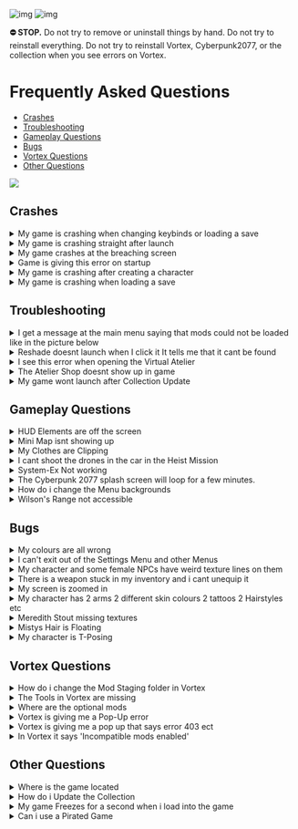 ![img](https://s13.gifyu.com/images/SjBKh.png)
![img](https://s9.gifyu.com/images/SCGXK.png)

**⛔ STOP.** Do not try to remove or uninstall things by hand. Do not try to reinstall everything. Do not try to reinstall Vortex, Cyberpunk2077, or the collection when you see errors on Vortex.

# Frequently Asked Questions


- [Crashes](#crashes)
- [Troubleshooting](#troubleshooting)
- [Gameplay Questions](#gameplay-questions)
- [Bugs](#bugs)
- [Vortex Questions](#vortex-questions)
- [Other Questions](#other-questions)

![](https://s12.gifyu.com/images/Cyan-Rule.png)




## Crashes

<details>
<summary>My game is crashing when changing keybinds or loading a save</summary>

![img](https://i.imgur.com/wAJUpeU.png)

This is a wierd vanilla crash introduced in **2.11**. The following guide should help to rectify the crash.

**1**) Go to your main game folder.

**Steam**
```
DRIVE LETTER\Steam\steamapps\common\Cyberpunk 2077\bin\x64
```
**GoG**
```
DRIVE LETTER\GOG Galaxy\Games\Cyberpunk 2077\bin\x64
```

**2**) Now, find **CChromaEditorLibrary64.dll** file and rename it to something else (doesn't really matter what name you choose).

**3**) Once done you should be able to change your keybinds and launch the game without any crashes.

## [Other Bugs introduced in 2.11](https://youtu.be/QDUn_TuoTdg?si=3xhtgRk0W4Q_7eMk&t=109)

![img](https://i.imgur.com/wAJUpeU.png)

</details>


<details>
<summary>My game is crashing straight after launch</summary>

![img](https://i.imgur.com/wAJUpeU.png)

**1**) Check the install guide and make sure you follow the instructions.

**2**) Make sure the game is installed on an **SSD.**

**3**) Perform a **Cyberclean** Then boot up the game and see if the problem is resolved.

**4**) Disable the (Appearance mod menu) mod in **Vortex**.

**5**) Disable/Uninstall the reshade if you have installed and ran the program.

The following cases are rare but these can cause a crash on launch.
- Reshade
- (AMM) Apperance Mod Menu

![img](https://i.imgur.com/wAJUpeU.png)

</details>

<details>
<summary>My game crashes at the breaching screen</summary>

![img](https://i.imgur.com/wAJUpeU.png)

You need to disable **"Analytics"**

**1**) **Purge** the mods in **Vortex**

![img](https://s11.gifyu.com/images/Sg8LQ.jpg)

**2**) Launch the game 

**3**) Go to the settings menu and on the gameplay tab disable **"Analytics"**.

![img](https://s11.gifyu.com/images/Sg8LW.jpg)

**4**) **Deploy** the mods in **Vortex**

**5**) Launch the game.

![img](https://i.imgur.com/wAJUpeU.png)

</details>

<details>
<summary>Game is giving this error on startup</summary>

![img](https://i.imgur.com/wAJUpeU.png)

If you are crashing or experiencing errors on startup and a Cyberclean has not helped try the following.

![img](https://s9.gifyu.com/images/SF28Y.png)

Right-click on the following Mods in Vortex and select reinstall.

**1**) Cyber Engine Tweaks

**2**) redscript

**3**) Archive XL

**4**) Codeware

**5**) Tweak XL

**6**) Red4ext

![img](https://i.imgur.com/wAJUpeU.png)

</details>


<details>
<summary>My game is crashing after creating a character</summary>

![img](https://i.imgur.com/wAJUpeU.png)

For some users, these were able to fix their issues.

**1**) Make sure the game is installed on a **SSD**

**2**) Make sure the graphics driver is up to date/Reinstall the graphics driver 

**3**) Disable any overlay (steam or Nvidia/amd overlay for example) 

**4**) Disable the (appearance mod menu).

**5**) Run the game in windowed fullscreen.

**6**) Make sure these are upto date>
- Common Redist
- NET 7 Desktop Runtime

Another workaround is to start a vanilla game and then redploy the mods after.

**1**) **Purge** the mods in **Vortex**

**2**) Create a character without mods.

**3**) Save the game after the first mission.

**4**) Go back to **Vortex** and **Deploy** the mods this will enable all the mods. 

**5**) Start the game and load the save and see if you are able to play.

![img](https://i.imgur.com/wAJUpeU.png)

</details>


<details>
<summary>My game is crashing when loading a save</summary>

![img](https://i.imgur.com/wAJUpeU.png)

Make sure you have disabled **"cross-platform saves"** as shown below and you have the game installed on a **SSD**.  

![img](https://s12.gifyu.com/images/SWeJF.png)

If this doesnt fix the issue you can try the following. 

Play the game without mods and make a save and then reactivate mods and load the save.

**1**) In **Vortex** on the mods tab select **"Purge"** this will remove the mods from the game files.

**2**) Boot up the vanilla game load your save now save and close the game.

**3**) In **Vortex** on the mods tab select "**Deploy"**

**4**) Boot up the game and load your save.

![img](https://i.imgur.com/wAJUpeU.png)

</details>




## Troubleshooting

<details>
<summary>I get a message at the main menu saying that mods could not be loaded like in the picture below</summary>

![img](https://i.imgur.com/wAJUpeU.png)

![](https://s12.gifyu.com/images/Screenshot_2023-05-05_103305.png)

You didnt turn of **"redmod autoconvert"** read the installation guide and start from scratch.

**1**) Delete the collection and archives.

**2**) Turn of **"redmod autoconvert"**

![](https://s11.gifyu.com/images/Untitle44d.jpg)

**3**) Run a **"cyberclean"**

**4**) Delete the **"mod"** folder in the main game directory this is the redmods folder.

![](https://s12.gifyu.com/images/Redmod-folder.jpg)

**5**) Reinstall the collection


![img](https://i.imgur.com/wAJUpeU.png)

</details>

<details>
<summary>Reshade doesnt launch when I click it It tells me that it cant be found</summary>

![img](https://i.imgur.com/wAJUpeU.png)

Sometimes you need to relink **Vortex** to a tool.

**1**) Go to the dashboard tab in **Vortex**.

**2**) Scroll down untill you see tools.

**3**) Click the 3 dots next to the tool you need to relink ie (Reshade). and select "edit"

**4**) Now selct "target" and browse to where you have the tool installed this will be in the main cyberpunk directory.

![img](https://s12.gifyu.com/images/SQNLK.png)


![img](https://i.imgur.com/wAJUpeU.png)

</details>

<details>
<summary>I see this error when opening the Virtual Atelier</summary>

![img](https://i.imgur.com/wAJUpeU.png)

![img](https://s11.gifyu.com/images/SuJ1O.png)

Dont worry this is normall some shops haver the same items.

![img](https://i.imgur.com/wAJUpeU.png)

</details>

<details>
<summary>The Atelier Shop doesnt show up in game</summary>

![img](https://i.imgur.com/wAJUpeU.png)

**1**) Open **Vortex** 

**2**) On the mods tab search for **Virtual Atelier**

**2**) Right click on the mod and select reinstall.

**4**) Launch the game and see if the problem is  resolved.

![img](https://i.imgur.com/wAJUpeU.png)

</details>

<details>
<summary>My game wont launch after Collection Update</summary>

![img](https://i.imgur.com/wAJUpeU.png)

Always double-check Vortex to make sure it uninstalled/installed something properly during an update. If you are having any issues with crashing or mods not loading you can perform a Cyberclean.

![img](https://i.imgur.com/wAJUpeU.png)

</details>




## Gameplay Questions

<details>
<summary>HUD Elements are off the screen</summary>

![img](https://i.imgur.com/wAJUpeU.png)

This is due to a mod called **HUDitor** that allows you to move the HUD widgets where ever you would like. 

**1)** Once in game press **"F7"**  to make sure the HUD is toggled on then hold **SHIFT** and press **U** to customize the hud settings to suit you. 

**2)** To go to the next widget press the **LEFT** and **RIGHT** arrow keys.

**3)** To reset the widgets press **X**

https://i.imgur.com/odR9sZl.mp4
https://www.nexusmods.com/cyberpunk2077/mods/3315

![img](https://i.imgur.com/wAJUpeU.png)

</details>


<details>
<summary>Mini Map isnt showing up</summary>

![img](https://i.imgur.com/wAJUpeU.png)

Press **F6** to show the mini map and **F8** to tuggle the HUD


![img](https://i.imgur.com/wAJUpeU.png)

</details>


<details>
<summary>My Clothes are Clipping</summary>

![img](https://i.imgur.com/wAJUpeU.png)

There are a few reasons for this.

Female V
- 98 per cent of clothing is fitted to the Custom Fem V body we use.
If some clothes are clipping its because
- You are trying to fit Male V clothes to fem V.
- One Mod may have some clothing that fit and some that clip. As we can't separate some items in a single Mod this is just how it is.
- **Note** at this time not all Phantom Liberty clothing has been refitted for Fem V

Male V
- If you have enabled the Adonis body and clothes are clipping this is because you didn't enable the Refitted Adonis clothing from the optional Mods.
- If you do choose the Adonis body not all clothes are suited to that body so you will find some clip and some dont. This is also out of our control.

![img](https://i.imgur.com/wAJUpeU.png)

</details>


<details>
<summary>I cant shoot the drones in the car in the Heist Mission</summary>

![img](https://i.imgur.com/wAJUpeU.png)

You can fix this bug by 

**1**) Equip a pistol before getting into the car.

![img](https://i.imgur.com/wAJUpeU.png)

</details>


<details>
<summary>System-Ex Not working</summary>

![img](https://i.imgur.com/wAJUpeU.png)

You need to go to a ripperdoc and hover over a slot to buy more slots

![img](https://i.imgur.com/wAJUpeU.png)

</details>


<details>
<summary>The Cyberpunk 2077 splash screen will loop for a few minutes.</summary>

![img](https://i.imgur.com/wAJUpeU.png)

This can happen on the first few launches of the collection.

Things to note.

**1**) Make sure the game is installed on an **SSD**.

![img](https://i.imgur.com/wAJUpeU.png)

</details>

<details>
<summary>How do i change the Menu backgrounds</summary>

![img](https://i.imgur.com/wAJUpeU.png)

On the first installation, you will be able to choose your background from the installer if you would like to change this at any time follow the steps below.

**1**) Open **Vortex** and locate the **Menu Backgrounds-v2** mod.

**2**) Right-click the Mod and select **Reinstall**

**3**) Now you will be able to choose another background.

![img](https://i.imgur.com/wAJUpeU.png)

</details>


<details>
<summary>Wilson's Range not accessible</summary>

![img](https://i.imgur.com/wAJUpeU.png)

**1**) Go to the Blade Runner easter egg﻿
Take the lift to the roof and come back down

**2**) Wait for a minute or two for the music to finish and the scene to end

**3**) When you next visit the range it should be working as normal

You only need to visit the easter egg once, but repeated visits shouldnt break anything

![img](https://i.imgur.com/wAJUpeU.png)

</details>






## Bugs




<details>
<summary>My colours are all wrong</summary>

![img](https://i.imgur.com/wAJUpeU.png)

This is an error from Reshade.

It has enabled the same effect twice.

**1**) Run the Reshade installer from Vortex and uninstall the preset.
**2**) Run the Reshade installer again and reinstall the preset.

![img](https://i.imgur.com/wAJUpeU.png)

</details>


<details>
<summary>I can't exit out of the Settings Menu and other Menus</summary>

![img](https://i.imgur.com/wAJUpeU.png)

At this stage it seems that this bug is baked into older saves. You will need to start a fresh save.

![img](https://i.imgur.com/wAJUpeU.png)

</details>


<details>
<summary>My character and some female NPCs have weird texture lines on them</summary>

![img](https://i.imgur.com/wAJUpeU.png)

You need to set the texture quality to **"HIGH"**

**Note** This setting doesnt show when in game you must be in the main menu.

**1**) Launch the game 

**2**) Go to the settings menu and on the graphics tab set texture quality to high.

![img](https://i.imgur.com/wAJUpeU.png)

</details>

<details>
<summary>There is a weapon stuck in my inventory and i cant unequip it</summary>

![img](https://i.imgur.com/wAJUpeU.png)

**1**) Go to a Vendor and sort by all.

**2**) Locate the problem weapon and sell it.

![img](https://i.imgur.com/wAJUpeU.png)

</details>


<details>
<summary>My screen is zoomed in</summary>

![img](https://i.imgur.com/wAJUpeU.png)

Some times the camera can get stuck zoomed in. To fix this you can try the following. 

**1**) If you are stuck zoomed in with your scope on a weapon press **control** on your keyboard to toggle weapon zoom.

**2**) Save your game and reload. 

**3**) Change your FOV and then change it back. 

![img](https://i.imgur.com/wAJUpeU.png)

</details>

<details>
<summary>My character has 2 arms 2 different skin colours 2 tattoos 2 Hairstyles etc</summary>

![img](https://i.imgur.com/wAJUpeU.png)

This can happen if you change your character in the game (mirror or a ripperdoc). This is caused by the **Appearance Change Unlocker** mod this mod is needed to be able to change many things on your character like tattoos ect 

**1**) Reload your current save.
or
**2**) Restart the game.

![img](https://i.imgur.com/wAJUpeU.png)

</details>

<details>
<summary>Meredith Stout missing textures</summary>

![img](https://i.imgur.com/wAJUpeU.png)

This is a known issue. It will only occur in this scene.

![img](https://s12.gifyu.com/images/SYwNm.png)

![img](https://i.imgur.com/wAJUpeU.png)

</details>

<details>
<summary>Mistys Hair is Floating</summary>

![img](https://i.imgur.com/wAJUpeU.png)

If you find that Misty's hair is bugging out you can do the following.

**1**) Press **F11** 
**2**) Select **AMM** 
**3**) Scan Misty and select another appearance.

![img](https://i.imgur.com/wAJUpeU.png)

</details>


<details>
<summary>My character is T-Posing</summary>

![img](https://i.imgur.com/wAJUpeU.png)

This bug is caused by the DOWNTOWN Hair Salon.

If you can't deal with it you can disable the Mods until the author releases an update.

![img](https://s12.gifyu.com/images/SYwN1.png)

![img](https://i.imgur.com/wAJUpeU.png)

</details>





## Vortex Questions


<details>
<summary>How do i change the Mod Staging folder in Vortex</summary>

![img](https://i.imgur.com/wAJUpeU.png)

To enable **Hardlink Deployment** in **Vortex** the **Mod Staging folder** must be on the same drive as the game.

If you can't select **Hardlink Deployment** then this is why, you can follow the guide below to change the location of the Staging Folder.

**1**) Open **Vortex** and select **"settings"**

**2**) On the **"Mods"** tab you can select the folder icon.

**3**) Here you can change the location of the **Staging Folder** and make sure it is on the same drive as the game.

![img](https://i.imgur.com/wAJUpeU.png)

</details>


<details>
<summary>The Tools in Vortex are missing</summary>

If you don't see the Tools in **Vortex** this could be one of 2 issues.

**1**) The most common issue is Vortex being confused, so you can try to **Purge** and **Deploy** the Mods in **Vortex** a few times if this still doesn't show the Tools close and reopen **Vortex**.

**2**) Sometimes you need to relink **Vortex** to a tool.
or sometimes the toolbar isn't enabled.

- Go to the **"dashboard"** tab in **Vortex**.

- Scroll down until you see **"tools"**.

Make sure it's enabled.
If it is but the tools still arnt showing do the following

- Click the 3 dots next to the tool you need to relink ie Reshade. and select **"edit"**

- Now select **"target"** and browse to where you have the tool installed this will be in the main Starfield directory.

![img](https://i.imgur.com/wAJUpeU.png)

</details>


<details>
<summary>Where are the optional mods</summary>

![img](https://i.imgur.com/wAJUpeU.png)

**1**) Open **Vortex**

**2**) Select **"Collections"**

**3**) Select **"View"** on the collection.

![img](https://s11.gifyu.com/images/Sguez.png)

**4**) Select **"Mods"**

![img](https://s11.gifyu.com/images/Sgueb.png)

**5**) Now you can filter between **"Required"** and **"Recommended"** Recommended being the optional Mods.

![img](https://s11.gifyu.com/images/SgueM.jpg)

![img](https://i.imgur.com/wAJUpeU.png)

</details>


<details>
<summary>Vortex is giving me a Pop-Up error</summary>

![img](https://i.imgur.com/wAJUpeU.png)

**Vortex** can sometimes give errors. These can most of the time be fixed with the following methods.

- Restarting **Vortex**.
- Restarting your PC
- Logging out of **Vortex** and **Nexus** and signing back in.

![img](https://i.imgur.com/wAJUpeU.png)

</details>


<details>
<summary>Vortex is giving me a pop up that says error 403 ect</summary>

![img](https://i.imgur.com/wAJUpeU.png)

**Vortex** and **Nexus** can throw errors sometimes to fix this.

- Log out of **Vortex**
- Log out of **Nexus**

And then log back in

![img](https://i.imgur.com/wAJUpeU.png)

</details>


<details>
<summary>In Vortex it says 'Incompatible mods enabled'</summary>

![img](https://i.imgur.com/wAJUpeU.png)

This is because you have enabled 2 conflicting Texture Mods.

All you have to do is disable the variant of the texture you don't want either **2k** or **4k**.

![img](https://i.imgur.com/wAJUpeU.png)

</details>







## Other Questions

<details>
<summary>Where is the game located</summary>

![img](https://i.imgur.com/wAJUpeU.png)

```
Steam> Drive Letter\SteamLibrary\steamapps\common\Cyberpunk2077.exe
GOG>   Drive Letter\GOGLibrary\Games\Cyberpunk2077.exe
Epic>  Drive Letter\EpicLibrary\Cyberpunk2077.exe  
```
 
![img](https://i.imgur.com/wAJUpeU.png)

</details>

<details>
<summary>How do i Update the Collection</summary>

![img](https://i.imgur.com/wAJUpeU.png)

## HOW TO UPDATE

**1**) Create a new Profile in Vortex and enable it.

**2**) Go to the Collection page and ensure the most current revision number is displayed, then select select **"ADD TO VORTEX"**

- [HEAVY](https://next.nexusmods.com/cyberpunk2077/collections/dfvt7o/revisions/56?utm_medium=vortex&utm_source=vortex&utm_campaign=view_collection&utm_source=copy&utm_medium=social&utm_campaign=share_collection) 
- [LITE](https://next.nexusmods.com/cyberpunk2077/collections/ayfbwl/revisions/24?utm_medium=vortex&utm_source=vortex&utm_campaign=view_collection&utm_source=copy&utm_medium=social&utm_campaign=share_collection) 

**3**) When prompted to select which profile to install to, select the new profile you created in Step 1

**4**) Once the update is downloaded you can remove the old profile. But :no_entry:**DO NOT** remove the archives.

**NOTE** Don't worry you will **NOT** have to redownload the entire collection with this method.

## [Video Guide](https://youtu.be/8KyTd3YAaUM)

### :no_entry:DO NOT update any of the mods in this collection individually in Vortex when a mod gets updated we will update the collection.

Notes will be in the changelog.

![img](https://i.imgur.com/wAJUpeU.png)

</details>

<details>
<summary>My game Freezes for a second when i load into the game</summary>

![img](https://i.imgur.com/wAJUpeU.png)

This is completely normal. This is caused by the **"Simple Menu"** Mod initializing.

![img](https://i.imgur.com/wAJUpeU.png)

</details>

<details>
<summary>Can i use a Pirated Game</summary>

![img](https://i.imgur.com/wAJUpeU.png)

- ⛔ **NO** Mods will not work with a Pirated/Cracked version of the game.
- ⛔ **DO NOT** use a pirated game. It is against **Nexus** rules and is illegal and we will not provide any support.

![img](https://i.imgur.com/wAJUpeU.png)

</details>


